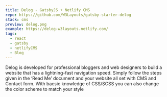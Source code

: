 ```yaml
---
title: Delog - GatsbyJS + Netlify CMS
repo: https://github.com/W3Layouts/gatsby-starter-delog
stack: cms
preview: delog.png
example: https://delog-w3layouts.netlify.com/
tags:
  - react
  - gatsby
  - netlifyCMS
  - Blog
---
```


Delog is developed for professional bloggers and web designers to build a website that has a lightning-fast navigation speed. 
Simply follow the steps given in the ‘Read Me’ document and your website all set with CMS and Contact form. With bacsic knowledge of CSS/SCSS you can also change the color scheme to match your style
